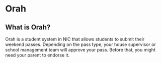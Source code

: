 # Orah

## What is Orah?

Orah is a student system in NIC that allows students to submit their weekend passes. Depending on the pass type, your house supervisor or school management team will approve your pass. Before that, you might need your parent to endorse it. 